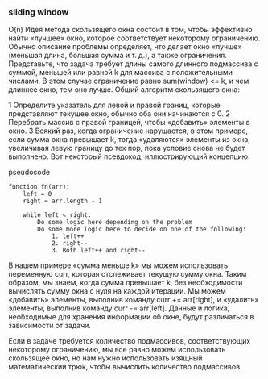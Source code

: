 ### sliding window 
O(n)
Идея метода скользящего окна состоит в том, чтобы эффективно найти «лучшее» окно, которое соответствует некоторому ограничению. Обычно описание проблемы определяет, что делает окно «лучше» (меньшая длина, большая сумма и т. д.), а также ограничения. Представьте, что задача требует длины самого длинного подмассива с суммой, меньшей или равной k для массива с положительными числами. В этом случае ограничение равно sum(window) <= k, и чем длиннее окно, тем оно лучше. Общий алгоритм скользящего окна:

1 Определите указатель для левой и правой границ, которые представляют текущее окно, обычно оба они начинаются с 0.
2 Перебрать массив с правой границей, чтобы «добавить» элементы в окно.
3 Всякий раз, когда ограничение нарушается, в этом примере, если сумма окна превышает k, тогда «удаляются» элементы из окна, увеличивая левую границу до тех пор, пока условие снова не будет выполнено.
Вот некоторый псевдокод, иллюстрирующий концепцию:

pseudocode
```
function fn(arr):
    left = 0
    right = arr.length - 1

    while left < right:
        Do some logic here depending on the problem
        Do some more logic here to decide on one of the following:
            1. left++
            2. right--
            3. Both left++ and right--
```

В нашем примере «сумма меньше k» мы можем использовать переменную curr, которая отслеживает текущую сумму окна. Таким образом, мы знаем, когда сумма превышает k, без необходимости вычислять сумму окна с нуля на каждой итерации. Мы можем «добавить» элементы, выполнив команду curr += arr[right], и «удалить» элементы, выполнив команду curr -= arr[left]. Данные и логика, необходимые для хранения информации об окне, будут различаться в зависимости от задачи.

Если в задаче требуется количество подмассивов, соответствующих некоторому ограничению, мы все равно можем использовать скользящее окно, но нам нужно использовать изящный математический трюк, чтобы вычислить количество подмассивов.
